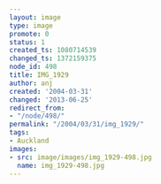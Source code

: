 ```yaml
---
layout: image
type: image
promote: 0
status: 1
created_ts: 1080714539
changed_ts: 1372159375
node_id: 498
title: IMG_1929
author: anj
created: '2004-03-31'
changed: '2013-06-25'
redirect_from:
- "/node/498/"
permalink: "/2004/03/31/img_1929/"
tags:
- Auckland
images:
- src: image/images/img_1929-498.jpg
  name: img_1929-498.jpg
---
```


